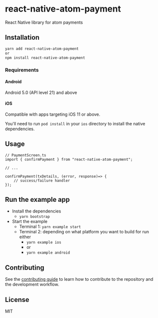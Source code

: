 # react-native-atom-payment

React Native library for atom payments

## Installation

```sh
yarn add react-native-atom-payment
or
npm install react-native-atom-payment
```

### Requirements

#### Android

Android 5.0 (API level 21) and above

#### iOS

Compatible with apps targeting iOS 11 or above.

You'll need to run `pod install` in your `ios` directory to install the native dependencies.

## Usage

```tsx
// PaymentScreen.ts
import { confirmPayment } from "react-native-atom-payment";

// ...

confirmPayment(txDetails, (error, response)=> {
    // success/failure handler
});
```

## Run the example app

- Install the dependencies
  - `yarn bootstrap`
- Start the example
  - Terminal 1: `yarn example start`
  - Terminal 2: depending on what platform you want to build for run either
    - `yarn example ios`
    - or
    - `yarn example android`

## Contributing

See the [contributing guide](CONTRIBUTING.md) to learn how to contribute to the repository and the development workflow.

## License

MIT
